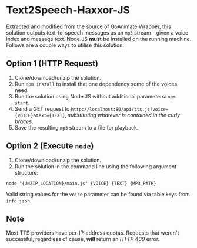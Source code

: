 # Text2Speech-Haxxor-JS
Extracted and modified from the source of GoAnimate Wrapper, this solution outputs text-to-speech messages as an `mp3` stream - given a voice index and message text.  Node.JS **must** be installed on the running machine.  Follows are a couple ways to utilise this solution:

## Option 1 (HTTP Request)
1. Clone/download/unzip the solution.
2. Run `npm install` to install that one dependency some of the voices need.
3. Run the solution using Node.JS without additional parameters: `npm start`.
4. Send a GET request to `http://localhost:80/api/tts.js?voice={VOICE}&text={TEXT}`, *substituting whatever is contained in the curly braces*.
5. Save the resulting `mp3` stream to a file for playback.

## Option 2 (Execute `node`)
1. Clone/download/unzip the solution.
2. Run the solution in the command line using the following argument structure:
```console
node "{UNZIP_LOCATION}/main.js" {VOICE} {TEXT} {MP3_PATH}
```

Valid string values for the `voice` parameter can be found vía table keys from `info.json`.

## Note
Most TTS providers have per-IP-address quotas.  Requests that weren't successful, regardless of cause, **will** return an *HTTP 400* error.
